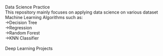 Data Science Practice<br>
This repository mainly focuses on applying data science on various dataset <br>
Machine Learning Algorithms such as:<br>
->Decision Tree<br>
->Regression<br>
->Random Forest<br>
->KNN Classifier<br><br>
Deep Learning Projects<br>
